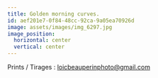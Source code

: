 ```yaml
---
title: Golden morning curves.
id: aef201e7-0f84-48cc-92ca-9a05ea70926d
image: assets/images/img_6297.jpg
image_position:
  horizontal: center
  vertical: center
---
```

Prints / Tirages : loicbeauperinphoto@gmail.com
